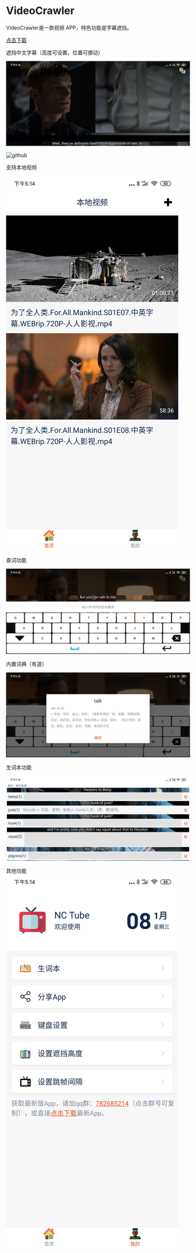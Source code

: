 # VideoCrawler
VideoCrawler是一款视频 APP，特色功能是字幕遮挡。


[点击下载](https://github.com/warriorWorld/VideoCrawler/raw/master/app/release/app-release.apk "Android apk 安装包")


遮挡中文字幕（高度可设置，位置可挪动）

![github](https://github.com/warriorWorld/VideoCrawler/blob/master/app/screenshot/video.jpg)

![github](https://https://github.com/warriorWorld/VideoCrawler/blob/master/app/screenshot/video1.jpg)

支持本地视频

![github](https://github.com/warriorWorld/VideoCrawler/blob/master/app/screenshot/main.jpg)

查词功能

![github](https://github.com/warriorWorld/VideoCrawler/blob/master/app/screenshot/translate1.jpg)

内置词典（有道）

![github](https://github.com/warriorWorld/VideoCrawler/blob/master/app/screenshot/translate.jpg)

生词本功能

![github](https://github.com/warriorWorld/VideoCrawler/blob/master/app/screenshot/words.jpg)

其他功能
![github](https://github.com/warriorWorld/VideoCrawler/blob/master/app/screenshot/user.jpg)

